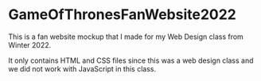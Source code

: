 # GameOfThronesFanWebsite2022
This is a fan website mockup that I made for my Web Design class from Winter 2022.

It only contains HTML and CSS files since this was a web design class and we did not work with JavaScript in this class. 
